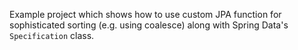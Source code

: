 Example project which shows how to use custom JPA function for sophisticated sorting (e.g. using coalesce) along with Spring Data's `Specification` class.
